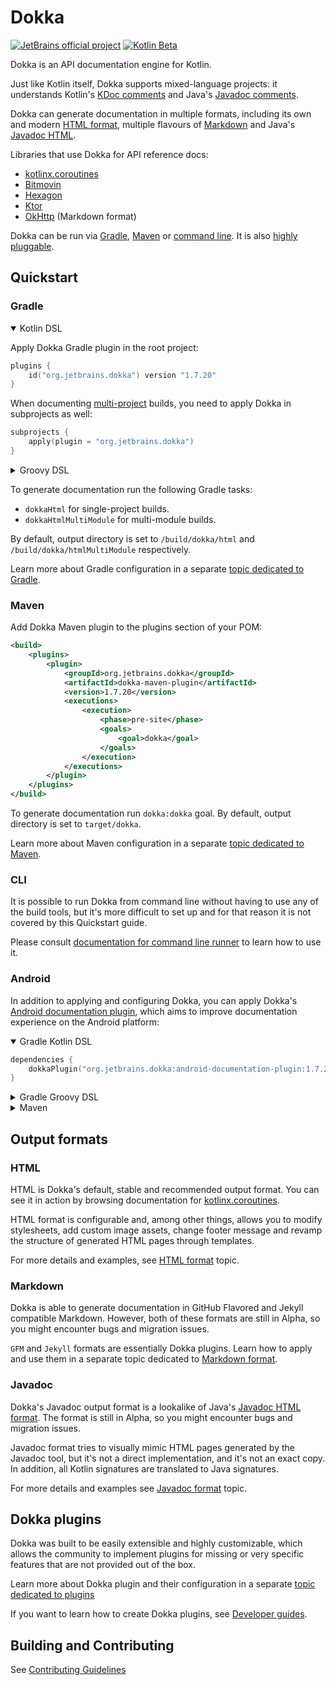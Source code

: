 # Dokka 

[![JetBrains official project](https://jb.gg/badges/official.svg)](https://github.com/JetBrains#jetbrains-on-github)
[![Kotlin Beta](https://kotl.in/badges/beta.svg)](https://kotlinlang.org/docs/components-stability.html)

Dokka is an API documentation engine for Kotlin.

Just like Kotlin itself, Dokka supports mixed-language projects: it understands Kotlin's
[KDoc comments](https://kotlinlang.org/docs/kotlin-doc.html#kdoc-syntax) and Java's
[Javadoc comments](https://www.oracle.com/technical-resources/articles/java/javadoc-tool.html).

Dokka can generate documentation in multiple formats, including its own and modern [HTML format](TODO),
multiple flavours of [Markdown](TODO) and Java's [Javadoc HTML](TODO).

Libraries that use Dokka for API reference docs:

* [kotlinx.coroutines](https://kotlinlang.org/api/kotlinx.coroutines/kotlinx-coroutines-core/kotlinx.coroutines/)
* [Bitmovin](https://cdn.bitmovin.com/player/android/3/docs/index.html)
* [Hexagon](https://hexagonkt.com/api/index.html)
* [Ktor](https://api.ktor.io/)
* [OkHttp](https://square.github.io/okhttp/4.x/okhttp/okhttp3/) (Markdown format)

Dokka can be run via [Gradle](TODO), [Maven](TODO) or [command line](TODO). It is also
[highly pluggable](TODO).

## Quickstart

### Gradle

<details open>
<summary>Kotlin DSL</summary>

Apply Dokka Gradle plugin in the root project:

```kotlin
plugins {
    id("org.jetbrains.dokka") version "1.7.20"
}
```

When documenting [multi-project](gradle.md#multi-project-builds) builds, you need to apply Dokka in subprojects as well:

```kotlin
subprojects {
    apply(plugin = "org.jetbrains.dokka")
}
```

</details>

<details>
<summary>Groovy DSL</summary>

Apply Dokka Gradle plugin in the root project:

```groovy
plugins {
    id 'org.jetbrains.dokka' version '1.7.20'
}
```

When documenting multi-project builds, you need to apply Dokka in subprojects as well:

```groovy
subprojects {
    apply plugin: 'org.jetbrains.dokka'
}
```

</details>

To generate documentation run the following Gradle tasks:

* `dokkaHtml` for single-project builds.
* `dokkaHtmlMultiModule` for multi-module builds.

By default, output directory is set to `/build/dokka/html` and `/build/dokka/htmlMultiModule` respectively.

Learn more about Gradle configuration in a separate [topic dedicated to Gradle](TODO). 

### Maven

Add Dokka Maven plugin to the plugins section of your POM:

```xml
<build>
    <plugins>
        <plugin>
            <groupId>org.jetbrains.dokka</groupId>
            <artifactId>dokka-maven-plugin</artifactId>
            <version>1.7.20</version>
            <executions>
                <execution>
                    <phase>pre-site</phase>
                    <goals>
                        <goal>dokka</goal>
                    </goals>
                </execution>
            </executions>
        </plugin>
    </plugins>
</build>
```

To generate documentation run `dokka:dokka` goal. By default, output directory is set to `target/dokka`.

Learn more about Maven configuration in a separate [topic dedicated to Maven](TODO).

### CLI

It is possible to run Dokka from command line without having to use any of the build tools, but it's more
difficult to set up and for that reason it is not covered by this Quickstart guide.

Please consult [documentation for command line runner](https://kotlin.github.io/dokka/1.7.20/user_guide/applying/cli/)
to learn how to use it.

### Android

In addition to applying and configuring Dokka, you can apply Dokka's 
[Android documentation plugin](plugins/android-documentation), which aims to improve documentation experience on the 
Android platform:

<details open>
<summary>Gradle Kotlin DSL</summary>

```kotlin
dependencies {
    dokkaPlugin("org.jetbrains.dokka:android-documentation-plugin:1.7.20")
}
```

</details>

<details>
<summary>Gradle Groovy DSL</summary>

```groovy
dependencies {
    dokkaPlugin 'org.jetbrains.dokka:android-documentation-plugin:1.7.20'
}
```

</details>

<details>
<summary>Maven</summary>

```xml
<plugin>
    <groupId>org.jetbrains.dokka</groupId>
    <artifactId>dokka-maven-plugin</artifactId>
    ...
    <configuration>
        <dokkaPlugins>
            <plugin>
                <groupId>org.jetbrains.dokka</groupId>
                <artifactId>android-documentation-plugin</artifactId>
                <version>1.7.20</version>
            </plugin>
        </dokkaPlugins>
    </configuration>
</plugin>
```

</details>

## Output formats

### HTML

HTML is Dokka's default, stable and recommended output format. You can see it in action by browsing documentation for 
[kotlinx.coroutines](https://kotlinlang.org/api/kotlinx.coroutines/).

HTML format is configurable and, among other things, allows you to modify stylesheets, add custom image assets, change
footer message and revamp the structure of generated HTML pages through templates.

For more details and examples, see [HTML format](TODO) topic.

### Markdown

Dokka is able to generate documentation in GitHub Flavored and Jekyll compatible Markdown. However, both of these
formats are still in Alpha, so you might encounter bugs and migration issues.

`GFM` and `Jekyll` formats are essentially Dokka plugins. Learn how to apply and use them in a separate topic
dedicated to [Markdown format](TODO).

### Javadoc

Dokka's Javadoc output format is a lookalike of Java's 
[Javadoc HTML format](https://docs.oracle.com/en/java/javase/19/docs/api/index.html). The format is still in Alpha,
so you might encounter bugs and migration issues.

Javadoc format tries to visually mimic HTML pages generated by the Javadoc tool, but it's not a direct implementation, 
and it's not an exact copy. In addition, all Kotlin signatures are translated to Java signatures.

For more details and examples see [Javadoc format](TODO) topic.

## Dokka plugins

Dokka was built to be easily extensible and highly customizable, which allows the community to implement plugins for 
missing or very specific features that are not provided out of the box.

Learn more about Dokka plugin and their configuration in a separate [topic dedicated to plugins](TODO)

If you want to learn how to create Dokka plugins, see
[Developer guides](https://kotlin.github.io/dokka/1.7.20/developer_guide/introduction/).

## Building and Contributing

See [Contributing Guidelines](CONTRIBUTING.md)
